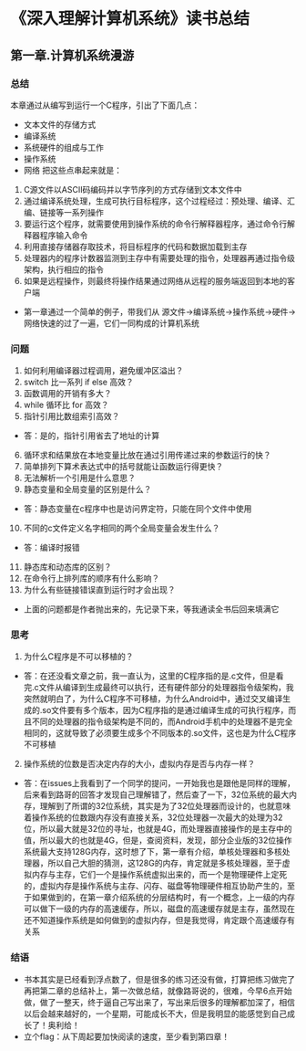 # 《深入理解计算机系统》读书总结
## 第一章.计算机系统漫游
### 总结
本章通过从编写到运行一个C程序，引出了下面几点：
- 文本文件的存储方式
- 编译系统
- 系统硬件的组成与工作
- 操作系统
- 网络
把这些点串起来就是：
1. C源文件以ASCII码编码并以字节序列的方式存储到文本文件中
2. 通过编译系统处理，生成可执行目标程序，这个过程经过：预处理、编译、汇编、链接等一系列操作
3. 要运行这个程序，就需要使用到操作系统的命令行解释器程序，通过命令行解释器程序输入命令
4. 利用直接存储器存取技术，将目标程序的代码和数据加载到主存
5. 处理器内的程序计数器监测到主存中有需要处理的指令，处理器再通过指令级架构，执行相应的指令
6. 如果是远程操作，则最终将操作结果通过网络从远程的服务端返回到本地的客户端
- 第一章通过一个简单的例子，带我们从
源文件->编译系统->操作系统->硬件->网络快速的过了一遍，它们一同构成的计算机系统

### 问题
1. 如何利用编译器过程调用，避免缓冲区溢出？
2. switch 比一系列 if else 高效？
3. 函数调用的开销有多大？
4. while 循环比 for 高效？
5. 指针引用比数组索引高效？
- 答：是的，指针引用省去了地址的计算
6. 循环求和结果放在本地变量比放在通过引用传递过来的参数运行的快？
7. 简单排列下算术表达式中的括号就能让函数运行得更快？
8. 无法解析一个引用是什么意思？
9. 静态变量和全局变量的区别是什么？
- 答：静态变量在c程序中也是访问界定符，只能在同个文件中使用
10. 不同的c文件定义名字相同的两个全局变量会发生什么？
- 答：编译时报错
11. 静态库和动态库的区别？
12. 在命令行上排列库的顺序有什么影响？
13. 为什么有些链接错误直到运行时才会出现？
- 上面的问题都是作者抛出来的，先记录下来，等我通读全书后回来填满它

### 思考
1. 为什么C程序是不可以移植的？
- 答：在还没看文章之前，我一直认为，这里的C程序指的是.c文件，但是看完.c文件从编译到生成最终可以执行，还有硬件部分的处理器指令级架构，我突然就明白了，为什么C程序不可移植，为什么Android中，通过交叉编译生成的.so文件要有多个版本，因为C程序指的是通过编译生成的可执行程序，而且不同的处理器的指令级架构是不同的，而Android手机中的处理器不是完全相同的，这就导致了必须要生成多个不同版本的.so文件，这也是为什么C程序不可移植
2. 操作系统的位数是否决定内存的大小，虚拟内存是否与内存一样？
- 答：在issues上我看到了一个同学的提问，一开始我也是跟他是同样的理解，后来看到路哥的回答才发现自己理解错了，然后查了一下，32位系统的最大内存，理解到了所谓的32位系统，其实是为了32位处理器而设计的，也就意味着操作系统的位数跟内存没有直接关系，32位处理器一次最大的处理为32位，所以最大就是32位的寻址，也就是4G，而处理器直接操作的是主存中的值，所以最大的也就是4G，但是，查阅资料，发现，部分企业版的32位操作系统最大支持128G内存，这时想了下，第一章有介绍，单核处理器和多核处理器，所以自己大胆的猜测，这128G的内存，肯定就是多核处理器，至于虚拟内存与主存，它们一个是操作系统虚拟出来的，而一个是物理硬件上定死的，虚拟内存是操作系统与主存、闪存、磁盘等物理硬件相互协助产生的，至于如果做到的，在第一章介绍系统的分层结构时，有一个概念，上一级的内存可以做下一级的内存的高速缓存，所以，磁盘的高速缓存就是主存，虽然现在还不知道操作系统是如何做到的虚拟内存，但是我觉得，肯定跟个高速缓存有关系

### 结语
- 书本其实是已经看到浮点数了，但是很多的练习还没有做，打算把练习做完了再把第二章的总结补上，第一次做总结，就像路哥说的，很难，今早6点开始做，做了一整天，终于逼自己写出来了，写出来后很多的理解都加深了，相信以后会越来越好的，一个星期，可能成长不大，但是我明显的能感觉到自己成长了！奥利给！
- 立个flag：从下周起要加快阅读的速度，至少看到第四章！
